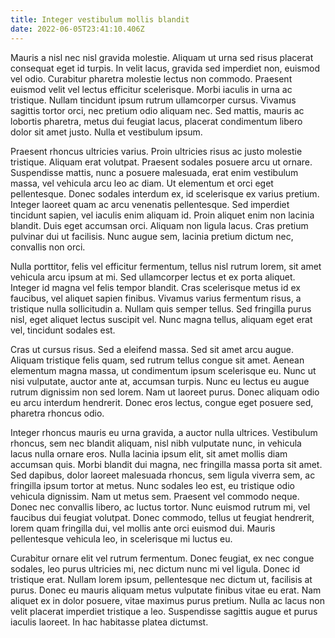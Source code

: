 ```yaml
---
title: Integer vestibulum mollis blandit
date: 2022-06-05T23:41:10.406Z
---
```

Mauris a nisl nec nisl gravida molestie. Aliquam ut urna sed risus placerat consequat eget id turpis. In velit lacus, gravida sed imperdiet non, euismod vel odio. Curabitur pharetra molestie lectus non commodo. Praesent euismod velit vel lectus efficitur scelerisque. Morbi iaculis in urna ac tristique. Nullam tincidunt ipsum rutrum ullamcorper cursus. Vivamus sagittis tortor orci, nec pretium odio aliquam nec. Sed mattis, mauris ac lobortis pharetra, metus dui feugiat lacus, placerat condimentum libero dolor sit amet justo. Nulla et vestibulum ipsum.

Praesent rhoncus ultricies varius. Proin ultricies risus ac justo molestie tristique. Aliquam erat volutpat. Praesent sodales posuere arcu ut ornare. Suspendisse mattis, nunc a posuere malesuada, erat enim vestibulum massa, vel vehicula arcu leo ac diam. Ut elementum et orci eget pellentesque. Donec sodales interdum ex, id scelerisque ex varius pretium. Integer laoreet quam ac arcu venenatis pellentesque. Sed imperdiet tincidunt sapien, vel iaculis enim aliquam id. Proin aliquet enim non lacinia blandit. Duis eget accumsan orci. Aliquam non ligula lacus. Cras pretium pulvinar dui ut facilisis. Nunc augue sem, lacinia pretium dictum nec, convallis non orci.

Nulla porttitor, felis vel efficitur fermentum, tellus nisl rutrum lorem, sit amet vehicula arcu ipsum at mi. Sed ullamcorper lectus et ex porta aliquet. Integer id magna vel felis tempor blandit. Cras scelerisque metus id ex faucibus, vel aliquet sapien finibus. Vivamus varius fermentum risus, a tristique nulla sollicitudin a. Nullam quis semper tellus. Sed fringilla purus nisl, eget aliquet lectus suscipit vel. Nunc magna tellus, aliquam eget erat vel, tincidunt sodales est.

Cras ut cursus risus. Sed a eleifend massa. Sed sit amet arcu augue. Aliquam tristique felis quam, sed rutrum tellus congue sit amet. Aenean elementum magna massa, ut condimentum ipsum scelerisque eu. Nunc ut nisi vulputate, auctor ante at, accumsan turpis. Nunc eu lectus eu augue rutrum dignissim non sed lorem. Nam ut laoreet purus. Donec aliquam odio eu arcu interdum hendrerit. Donec eros lectus, congue eget posuere sed, pharetra rhoncus odio.

Integer rhoncus mauris eu urna gravida, a auctor nulla ultrices. Vestibulum rhoncus, sem nec blandit aliquam, nisl nibh vulputate nunc, in vehicula lacus nulla ornare eros. Nulla lacinia ipsum elit, sit amet mollis diam accumsan quis. Morbi blandit dui magna, nec fringilla massa porta sit amet. Sed dapibus, dolor laoreet malesuada rhoncus, sem ligula viverra sem, ac fringilla ipsum tortor at metus. Nunc sodales leo est, eu tristique odio vehicula dignissim. Nam ut metus sem. Praesent vel commodo neque. Donec nec convallis libero, ac luctus tortor. Nunc euismod rutrum mi, vel faucibus dui feugiat volutpat. Donec commodo, tellus ut feugiat hendrerit, lorem quam fringilla dui, vel mollis ante orci euismod dui. Mauris pellentesque vehicula leo, in scelerisque mi luctus eu.

Curabitur ornare elit vel rutrum fermentum. Donec feugiat, ex nec congue sodales, leo purus ultricies mi, nec dictum nunc mi vel ligula. Donec id tristique erat. Nullam lorem ipsum, pellentesque nec dictum ut, facilisis at purus. Donec eu mauris aliquam metus vulputate finibus vitae eu erat. Nam aliquet ex in dolor posuere, vitae maximus purus pretium. Nulla ac lacus non velit placerat imperdiet tristique a leo. Suspendisse sagittis augue et purus iaculis laoreet. In hac habitasse platea dictumst.
